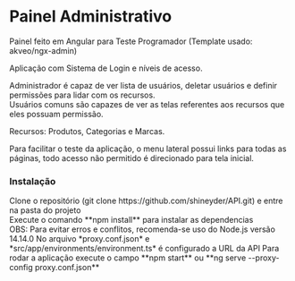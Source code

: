 # Painel Administrativo

Painel feito em Angular para Teste Programador (Template usado: akveo/ngx-admin)

Aplicação com Sistema de Login e níveis de acesso.

Administrador é capaz de ver lista de usuários, deletar usuários e definir permissões para lidar com os recursos.<br>
Usuários comuns são capazes de ver as telas referentes aos recursos que eles possuam permissão.

Recursos: Produtos, Categorias e Marcas.

Para facilitar o teste da aplicação, o menu lateral possui links para todas as páginas, todo acesso não permitido é direcionado para tela inicial.

<h3>Instalação</h3>
Clone o repositório (git clone https://github.com/shineyder/API.git) e entre na pasta do projeto<br>
Execute o comando **npm install** para instalar as dependencias<br>
OBS: Para evitar erros e conflitos, recomenda-se uso do Node.js versão 14.14.0
No arquivo *proxy.conf.json* e *src/app/environments/environment.ts* é configurado a URL da API
Para rodar a aplicação execute o campo **npm start** ou **ng serve --proxy-config proxy.conf.json**
